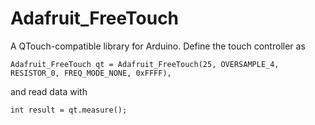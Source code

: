 # Adafruit_FreeTouch

A QTouch-compatible library for Arduino. Define the touch controller as

    Adafruit_FreeTouch qt = Adafruit_FreeTouch(25, OVERSAMPLE_4, RESISTOR_0, FREQ_MODE_NONE, 0xFFFF),

and read data with

    int result = qt.measure(); 